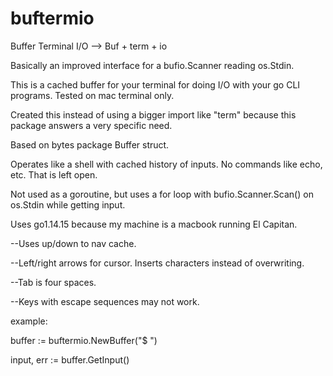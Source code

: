 # buftermio
Buffer Terminal I/O --> Buf + term + io

Basically an improved interface for a bufio.Scanner reading os.Stdin.

This is a cached buffer for your terminal for doing I/O with your go CLI programs. Tested on mac terminal only.

Created this instead of using a bigger import like "term" because this package answers a very specific need.

Based on bytes package Buffer struct.

Operates like a shell with cached history of inputs. No commands like echo, etc. That is left open.

Not used as a goroutine, but uses a for loop with bufio.Scanner.Scan() on os.Stdin while getting input.

Uses go1.14.15 because my machine is a macbook running El Capitan.

--Uses up/down to nav cache.

--Left/right arrows for cursor. Inserts characters instead of overwriting.

--Tab is four spaces.

--Keys with escape sequences may not work.

example:

buffer := buftermio.NewBuffer("$ ")

input, err := buffer.GetInput()
